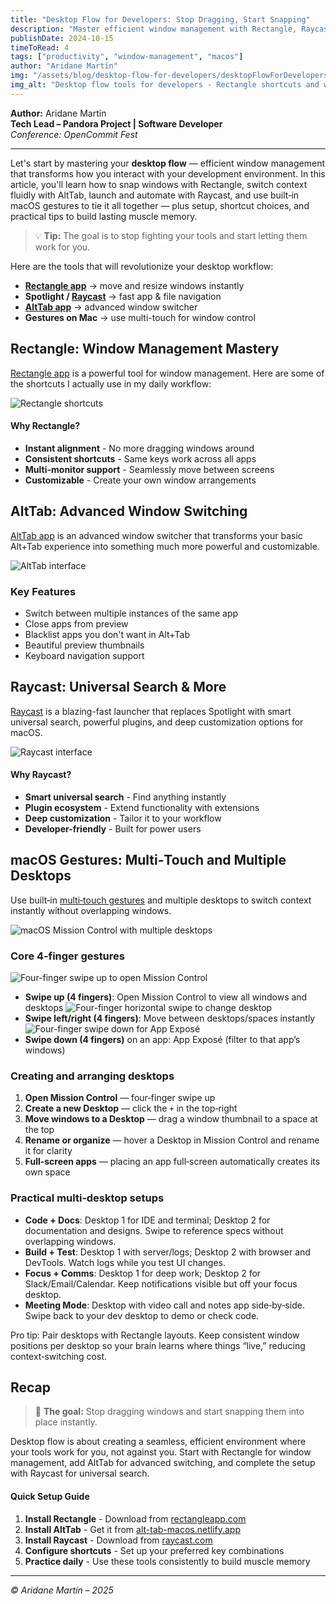 ```yaml
---
title: "Desktop Flow for Developers: Stop Dragging, Start Snapping"
description: "Master efficient window management with Rectangle, Raycast, and AltTab. Transform your desktop workflow from dragging windows to instant alignment and navigation."
publishDate: 2024-10-15
timeToRead: 4
tags: ["productivity", "window-management", "macos"]
author: "Aridane Martín"
img: "/assets/blog/desktop-flow-for-developers/desktopFlowForDevelopersCover.webp"
img_alt: "Desktop flow tools for developers - Rectangle shortcuts and window management"
---
```


**Author:** Aridane Martín  
**Tech Lead – Pandora Project | Software Developer**  
_Conference: OpenCommit Fest_

---

Let's start by mastering your **desktop flow** — efficient window management that transforms how you interact with your development environment. In this article, you'll learn how to snap windows with Rectangle, switch context fluidly with AltTab, launch and automate with Raycast, and use built‑in macOS gestures to tie it all together — plus setup, shortcut choices, and practical tips to build lasting muscle memory.

> 💡 **Tip:** The goal is to stop fighting your tools and start letting them work for you.

Here are the tools that will revolutionize your desktop workflow:

- **[Rectangle app](https://www.rectangleapp.com)** → move and resize windows instantly  
- **Spotlight / [Raycast](https://raycast.com)** → fast app & file navigation  
- **[AltTab app](https://alt-tab-macos.netlify.app)** → advanced window switcher  
- **Gestures on Mac** → use multi-touch for window control  


## Rectangle: Window Management Mastery

[Rectangle app](https://www.rectangleapp.com) is a powerful tool for window management. Here are some of the shortcuts I actually use in my daily workflow:

![Rectangle shortcuts](/assets/blog/desktop-flow-for-developers/rectangle-shortcuts.png)



#### Why Rectangle?

- **Instant alignment** - No more dragging windows around
- **Consistent shortcuts** - Same keys work across all apps
- **Multi-monitor support** - Seamlessly move between screens
- **Customizable** - Create your own window arrangements

## AltTab: Advanced Window Switching

[AltTab app](https://alt-tab-macos.netlify.app) is an advanced window switcher that transforms your basic Alt+Tab experience into something much more powerful and customizable.

![AltTab interface](/assets/blog/desktop-flow-for-developers/alttab.webp)

### Key Features

- Switch between multiple instances of the same app  
- Close apps from preview  
- Blacklist apps you don't want in Alt+Tab
- Beautiful preview thumbnails
- Keyboard navigation support

## Raycast: Universal Search & More

[Raycast](https://raycast.com) is a blazing-fast launcher that replaces Spotlight with smart universal search, powerful plugins, and deep customization options for macOS.

![Raycast interface](/assets/blog/desktop-flow-for-developers/raycast.webp)

#### Why Raycast?

- **Smart universal search** - Find anything instantly
- **Plugin ecosystem** - Extend functionality with extensions
- **Deep customization** - Tailor it to your workflow
- **Developer-friendly** - Built for power users

## macOS Gestures: Multi‑Touch and Multiple Desktops

Use built‑in [multi‑touch gestures](https://support.apple.com/en-us/102482) and multiple desktops to switch context instantly without overlapping windows.

![macOS Mission Control with multiple desktops](/assets/blog/desktop-flow-for-developers/macDesktops.webp)

### Core 4‑finger gestures

![Four-finger swipe up to open Mission Control](/assets/blog/desktop-flow-for-developers/fourFingersUp.webp)
- **Swipe up (4 fingers)**: Open Mission Control to view all windows and desktops
![Four-finger horizontal swipe to change desktop](/assets/blog/desktop-flow-for-developers/fourFingersLateral.webp)
- **Swipe left/right (4 fingers)**: Move between desktops/spaces instantly
![Four-finger swipe down for App Exposé](/assets/blog/desktop-flow-for-developers/fourFingersDown.webp)
- **Swipe down (4 fingers)** on an app: App Exposé (filter to that app’s windows)

### Creating and arranging desktops

1. **Open Mission Control** — four‑finger swipe up
2. **Create a new Desktop** — click the `+` in the top‑right
3. **Move windows to a Desktop** — drag a window thumbnail to a space at the top
4. **Rename or organize** — hover a Desktop in Mission Control and rename it for clarity
5. **Full‑screen apps** — placing an app full‑screen automatically creates its own space

### Practical multi‑desktop setups

- **Code + Docs**: Desktop 1 for IDE and terminal; Desktop 2 for documentation and designs. Swipe to reference specs without overlapping windows.
- **Build + Test**: Desktop 1 with server/logs; Desktop 2 with browser and DevTools. Watch logs while you test UI changes.
- **Focus + Comms**: Desktop 1 for deep work; Desktop 2 for Slack/Email/Calendar. Keep notifications visible but off your focus desktop.
- **Meeting Mode**: Desktop with video call and notes app side‑by‑side. Swipe back to your dev desktop to demo or check code.

Pro tip: Pair desktops with Rectangle layouts. Keep consistent window positions per desktop so your brain learns where things “live,” reducing context‑switching cost.

## Recap

> 🚀 **The goal:** Stop dragging windows and start snapping them into place instantly.

Desktop flow is about creating a seamless, efficient environment where your tools work for you, not against you. Start with Rectangle for window management, add AltTab for advanced switching, and complete the setup with Raycast for universal search.


#### Quick Setup Guide
1. **Install Rectangle** - Download from [rectangleapp.com](https://www.rectangleapp.com)
2. **Install AltTab** - Get it from [alt-tab-macos.netlify.app](https://alt-tab-macos.netlify.app)
3. **Install Raycast** - Download from [raycast.com](https://raycast.com)
4. **Configure shortcuts** - Set up your preferred key combinations
5. **Practice daily** - Use these tools consistently to build muscle memory
   

---

_© Aridane Martín – 2025_
